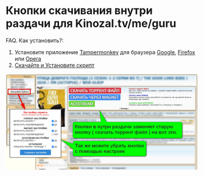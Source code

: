 # Кнопки скачивания внутри раздачи для Kinozal.tv/me/guru

FAQ. Как установить?:
1. Установите приложение [Tampermonkey](https://www.tampermonkey.net) для браузера [Google](https://chrome.google.com/webstore/detail/dhdgffkkebhmkfjojejmpbldmpobfkfo), [Firefox](https://addons.mozilla.org/en-US/firefox/addon/tampermonkey/) или [Opera](https://addons.opera.com/en/extensions/details/tampermonkey-beta/)
2. [Скачайте и Установите скрипт](https://github.com/vovka1992/kinozal-magnet-buttons-inside/raw/main/kinozal-script.user.js)


<img width="600" alt="Картинка" src="https://raw.githubusercontent.com/vovka1992/kinozal-knopki-v-nutri/main/image.jpg?token=AO2HVFKVLQS7SQJP6XQ3RGC7QMJ34">
